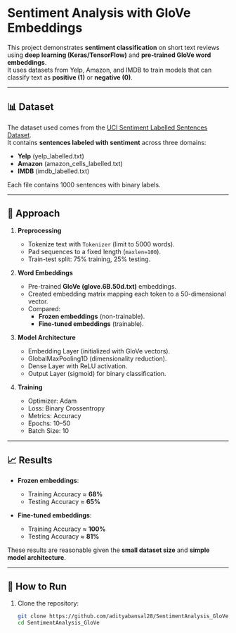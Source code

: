 # Sentiment Analysis with GloVe Embeddings

This project demonstrates **sentiment classification** on short text reviews using **deep learning (Keras/TensorFlow)** and **pre-trained GloVe word embeddings**.  
It uses datasets from Yelp, Amazon, and IMDB to train models that can classify text as **positive (1)** or **negative (0)**.

---

## 📊 Dataset

The dataset used comes from the [UCI Sentiment Labelled Sentences Dataset](https://archive.ics.uci.edu/ml/datasets/Sentiment+Labelled+Sentences).  
It contains **sentences labeled with sentiment** across three domains:

- **Yelp** (yelp_labelled.txt)  
- **Amazon** (amazon_cells_labelled.txt)  
- **IMDB** (imdb_labelled.txt)  

Each file contains 1000 sentences with binary labels.

---

## 🔧 Approach

1. **Preprocessing**
   - Tokenize text with `Tokenizer` (limit to 5000 words).
   - Pad sequences to a fixed length (`maxlen=100`).
   - Train-test split: 75% training, 25% testing.

2. **Word Embeddings**
   - Pre-trained **GloVe (glove.6B.50d.txt)** embeddings.
   - Created embedding matrix mapping each token to a 50-dimensional vector.
   - Compared:
     - **Frozen embeddings** (non-trainable).
     - **Fine-tuned embeddings** (trainable).

3. **Model Architecture**
   - Embedding Layer (initialized with GloVe vectors).  
   - GlobalMaxPooling1D (dimensionality reduction).  
   - Dense Layer with ReLU activation.  
   - Output Layer (sigmoid) for binary classification.  

4. **Training**
   - Optimizer: Adam  
   - Loss: Binary Crossentropy  
   - Metrics: Accuracy  
   - Epochs: 10–50  
   - Batch Size: 10  

---

## 📈 Results

- **Frozen embeddings**:  
  - Training Accuracy ≈ **68%**  
  - Testing Accuracy ≈ **65%**

- **Fine-tuned embeddings**:  
  - Training Accuracy ≈ **100%** 
  - Testing Accuracy ≈ **81%**  

These results are reasonable given the **small dataset size** and **simple model architecture**.

---

## 🚀 How to Run

1. Clone the repository:
   ```bash
   git clone https://github.com/adityabansal28/SentimentAnalysis_GloVe.git
   cd SentimentAnalysis_GloVe
